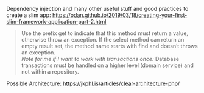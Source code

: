 Dependency injection and many other useful stuff and good practices to create a slim app: https://odan.github.io/2019/03/18/creating-your-first-slim-framework-application-part-2.html  

> Use the prefix get to indicate that this method must return a value, otherwise throw an exception. If the select method can return an empty result set, the method name starts with find and doesn’t throws an exception.  
*Note for me if I want to work with transactions once:*
> Database transactions must be handled on a higher level (domain service) and not within a repository.
   
Possible Architecture: https://jkphl.is/articles/clear-architecture-php/  
  
  


